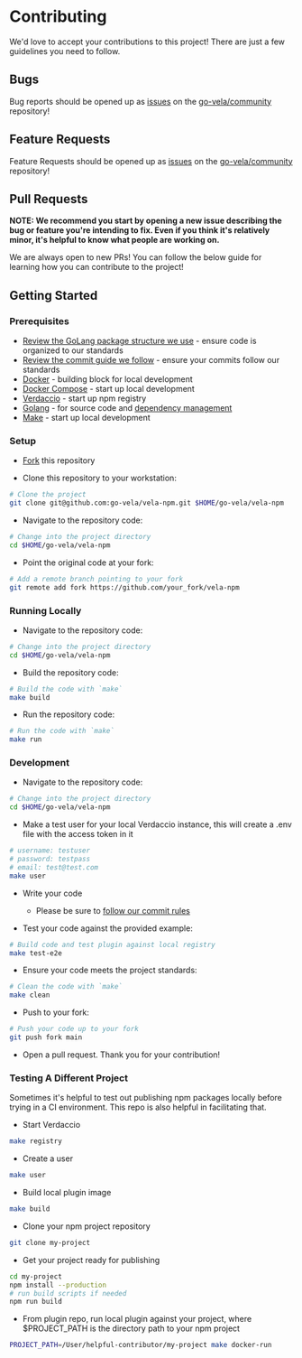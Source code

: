 # Contributing

We'd love to accept your contributions to this project! There are just a few guidelines you need to follow.

## Bugs

Bug reports should be opened up as [issues](https://help.github.com/en/github/managing-your-work-on-github/about-issues) on the [go-vela/community](https://github.com/go-vela/community) repository!

## Feature Requests

Feature Requests should be opened up as [issues](https://help.github.com/en/github/managing-your-work-on-github/about-issues) on the [go-vela/community](https://github.com/go-vela/community) repository!

## Pull Requests

**NOTE: We recommend you start by opening a new issue describing the bug or feature you're intending to fix. Even if you think it's relatively minor, it's helpful to know what people are working on.**

We are always open to new PRs! You can follow the below guide for learning how you can contribute to the project!

## Getting Started

### Prerequisites

* [Review the GoLang package structure we use](https://github.com/golang-standards/project-layout) - ensure code is organized to our standards
* [Review the commit guide we follow](https://chris.beams.io/posts/git-commit/#seven-rules) - ensure your commits follow our standards
* [Docker](https://docs.docker.com/install/) - building block for local development
* [Docker Compose](https://docs.docker.com/compose/install/) - start up local development
* [Verdaccio](https://verdaccio.org/) - start up npm registry
* [Golang](https://golang.org/dl/) - for source code and [dependency management](https://github.com/golang/go/wiki/Modules)
* [Make](https://www.gnu.org/software/make/) - start up local development

### Setup

* [Fork](/fork) this repository

* Clone this repository to your workstation:

```bash
# Clone the project
git clone git@github.com:go-vela/vela-npm.git $HOME/go-vela/vela-npm
```

* Navigate to the repository code:

```bash
# Change into the project directory
cd $HOME/go-vela/vela-npm
```

* Point the original code at your fork:

```bash
# Add a remote branch pointing to your fork
git remote add fork https://github.com/your_fork/vela-npm
```

### Running Locally

* Navigate to the repository code:

```bash
# Change into the project directory
cd $HOME/go-vela/vela-npm
```

* Build the repository code:

```bash
# Build the code with `make`
make build
```

* Run the repository code:

```bash
# Run the code with `make`
make run
```

### Development

* Navigate to the repository code:

```bash
# Change into the project directory
cd $HOME/go-vela/vela-npm
```

* Make a test user for your local Verdaccio instance, this will create a .env file with the access token in it

```bash
# username: testuser
# password: testpass
# email: test@test.com
make user
```

* Write your code
  - Please be sure to [follow our commit rules](https://chris.beams.io/posts/git-commit/#seven-rules)

* Test your code against the provided example:

```bash
# Build code and test plugin against local registry
make test-e2e
```

* Ensure your code meets the project standards:

```bash
# Clean the code with `make`
make clean
```

* Push to your fork:

```bash
# Push your code up to your fork
git push fork main
```

* Open a pull request. Thank you for your contribution!

### Testing A Different Project

Sometimes it's helpful to test out publishing npm packages locally before trying in a CI environment. This repo is also helpful in facilitating that.

* Start Verdaccio
```bash
make registry
```

* Create a user
```bash
make user
```

* Build local plugin image
```bash
make build
```

* Clone your npm project repository

```bash
git clone my-project
```

* Get your project ready for publishing

```bash
cd my-project
npm install --production
# run build scripts if needed
npm run build
```

* From plugin repo, run local plugin against your project, where $PROJECT_PATH is the directory path to your npm project

```bash
PROJECT_PATH=/User/helpful-contributor/my-project make docker-run
```
